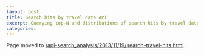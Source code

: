 ```yaml
---
layout: post
title: Search hits by travel date API
excerpt: Querying top-N and distributions of search hits by travel date
categories:
---
```


Page moved to [/api-search_analysis/2013/11/19/search-travel-hits.html](/api-search_analysis/2013/11/19/search-travel-hits.html) .
